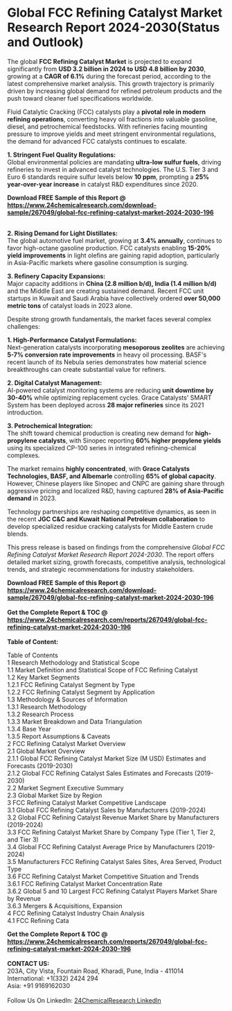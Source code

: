 <h1>Global FCC Refining Catalyst Market Research Report 2024-2030(Status and Outlook)</h1><p>The global <strong>FCC Refining Catalyst Market</strong> is projected to expand significantly from <strong>USD 3.2 billion in 2024 to USD 4.8 billion by 2030</strong>, growing at a <strong>CAGR of 6.1%</strong> during the forecast period, according to the latest comprehensive market analysis. This growth trajectory is primarily driven by increasing global demand for refined petroleum products and the push toward cleaner fuel specifications worldwide.</p><p>Fluid Catalytic Cracking (FCC) catalysts play a <strong>pivotal role in modern refining operations</strong>, converting heavy oil fractions into valuable gasoline, diesel, and petrochemical feedstocks. With refineries facing mounting pressure to improve yields and meet stringent environmental regulations, the demand for advanced FCC catalysts continues to escalate.</p><p><strong>1. Stringent Fuel Quality Regulations:</strong><br>
Global environmental policies are mandating <strong>ultra-low sulfur fuels</strong>, driving refineries to invest in advanced catalyst technologies. The U.S. Tier 3 and Euro 6 standards require sulfur levels below <strong>10 ppm</strong>, prompting a <strong>25% year-over-year increase</strong> in catalyst R&amp;D expenditures since 2020.</p><div><b>Download FREE Sample of this Report @ 
            <a href="https://www.24chemicalresearch.com/download-sample/267049/global-fcc-refining-catalyst-market-2024-2030-196">
            https://www.24chemicalresearch.com/download-sample/267049/global-fcc-refining-catalyst-market-2024-2030-196</a></b></div><br><p><strong>2. Rising Demand for Light Distillates:</strong><br>
The global automotive fuel market, growing at <strong>3.4% annually</strong>, continues to favor high-octane gasoline production. FCC catalysts enabling <strong>15-20% yield improvements</strong> in light olefins are gaining rapid adoption, particularly in Asia-Pacific markets where gasoline consumption is surging.</p><p><strong>3. Refinery Capacity Expansions:</strong><br>
Major capacity additions in <strong>China (2.8 million b/d), India (1.4 million b/d)</strong> and the Middle East are creating sustained demand. Recent FCC unit startups in Kuwait and Saudi Arabia have collectively ordered <strong>over 50,000 metric tons</strong> of catalyst loads in 2023 alone.</p><p>Despite strong growth fundamentals, the market faces several complex challenges:</p><p><strong>1. High-Performance Catalyst Formulations:</strong><br>
Next-generation catalysts incorporating <strong>mesoporous zeolites</strong> are achieving <strong>5-7% conversion rate improvements</strong> in heavy oil processing. BASF's recent launch of its Nebula series demonstrates how material science breakthroughs can create substantial value for refiners.</p><p><strong>2. Digital Catalyst Management:</strong><br>
AI-powered catalyst monitoring systems are reducing <strong>unit downtime by 30-40%</strong> while optimizing replacement cycles. Grace Catalysts' SMART System has been deployed across <strong>28 major refineries</strong> since its 2021 introduction.</p><p><strong>3. Petrochemical Integration:</strong><br>
The shift toward chemical production is creating new demand for <strong>high-propylene catalysts</strong>, with Sinopec reporting <strong>60% higher propylene yields</strong> using its specialized CP-100 series in integrated refining-chemical complexes.</p><p>The market remains <strong>highly concentrated</strong>, with <strong>Grace Catalysts Technologies, BASF, and Albemarle</strong> controlling <strong>65% of global capacity</strong>. However, Chinese players like Sinopec and CNPC are gaining share through aggressive pricing and localized R&amp;D, having captured <strong>28% of Asia-Pacific demand</strong> in 2023.</p><p>Technology partnerships are reshaping competitive dynamics, as seen in the recent <strong>JGC C&amp;C and Kuwait National Petroleum collaboration</strong> to develop specialized residue cracking catalysts for Middle Eastern crude blends.</p><p>This press release is based on findings from the comprehensive <em>Global FCC Refining Catalyst Market Research Report 2024-2030</em>. The report offers detailed market sizing, growth forecasts, competitive analysis, technological trends, and strategic recommendations for industry stakeholders.</p><div><b>Download FREE Sample of this Report @ 
            <a href="https://www.24chemicalresearch.com/download-sample/267049/global-fcc-refining-catalyst-market-2024-2030-196">
            https://www.24chemicalresearch.com/download-sample/267049/global-fcc-refining-catalyst-market-2024-2030-196</a></b></div><br><div><b>Get the Complete Report & TOC @ 
            <a href="https://www.24chemicalresearch.com/reports/267049/global-fcc-refining-catalyst-market-2024-2030-196">
            https://www.24chemicalresearch.com/reports/267049/global-fcc-refining-catalyst-market-2024-2030-196</a></b></div><br>
            <b>Table of Content:</b><p>Table of Contents<br />
1 Research Methodology and Statistical Scope<br />
1.1 Market Definition and Statistical Scope of FCC Refining Catalyst<br />
1.2 Key Market Segments<br />
1.2.1 FCC Refining Catalyst Segment by Type<br />
1.2.2 FCC Refining Catalyst Segment by Application<br />
1.3 Methodology & Sources of Information<br />
1.3.1 Research Methodology<br />
1.3.2 Research Process<br />
1.3.3 Market Breakdown and Data Triangulation<br />
1.3.4 Base Year<br />
1.3.5 Report Assumptions & Caveats<br />
2 FCC Refining Catalyst Market Overview<br />
2.1 Global Market Overview<br />
2.1.1 Global FCC Refining Catalyst Market Size (M USD) Estimates and Forecasts (2019-2030)<br />
2.1.2 Global FCC Refining Catalyst Sales Estimates and Forecasts (2019-2030)<br />
2.2 Market Segment Executive Summary<br />
2.3 Global Market Size by Region<br />
3 FCC Refining Catalyst Market Competitive Landscape<br />
3.1 Global FCC Refining Catalyst Sales by Manufacturers (2019-2024)<br />
3.2 Global FCC Refining Catalyst Revenue Market Share by Manufacturers (2019-2024)<br />
3.3 FCC Refining Catalyst Market Share by Company Type (Tier 1, Tier 2, and Tier 3)<br />
3.4 Global FCC Refining Catalyst Average Price by Manufacturers (2019-2024)<br />
3.5 Manufacturers FCC Refining Catalyst Sales Sites, Area Served, Product Type<br />
3.6 FCC Refining Catalyst Market Competitive Situation and Trends<br />
3.6.1 FCC Refining Catalyst Market Concentration Rate<br />
3.6.2 Global 5 and 10 Largest FCC Refining Catalyst Players Market Share by Revenue<br />
3.6.3 Mergers & Acquisitions, Expansion<br />
4 FCC Refining Catalyst Industry Chain Analysis<br />
4.1 FCC Refining Cata</p><div><b>Get the Complete Report & TOC @ 
            <a href="https://www.24chemicalresearch.com/reports/267049/global-fcc-refining-catalyst-market-2024-2030-196">
            https://www.24chemicalresearch.com/reports/267049/global-fcc-refining-catalyst-market-2024-2030-196</a></b></div><br><b>CONTACT US:</b><br>
            203A, City Vista, Fountain Road, Kharadi, Pune, India - 411014<br>
            International: +1(332) 2424 294<br>
            Asia: +91 9169162030 <br><br>
            Follow Us On LinkedIn: <a href="https://www.linkedin.com/company/24chemicalresearch/">24ChemicalResearch LinkedIn</a>